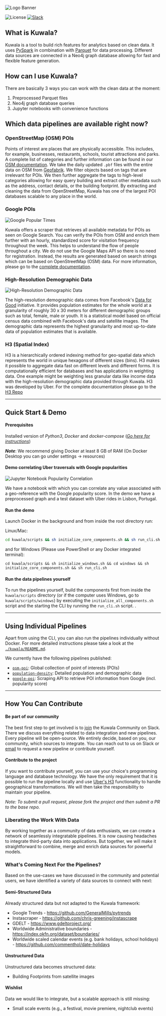 ![Logo Banner](./docs/images/kuwala_title_banner.png)

![License](https://img.shields.io/github/license/kuwala-io/kuwala)
[![Slack](https://img.shields.io/badge/slack-chat-orange.svg)](
https://join.slack.com/t/kuwala-community/shared_invite/zt-l5b2yjfp-pXKFBjbnl7_P3nXtwca5ag)

## What is Kuwala?

Kuwala is a tool to build rich features for analytics based on clean data. It uses 
[PySpark](http://spark.apache.org/docs/latest/api/python/) in combination with 
[Parquet](http://parquet.apache.org/documentation/latest/) for data processing. Different data sources are connected in 
a Neo4j graph database allowing for fast and flexible feature generation.

## How can I use Kuwala?

There are basically 3 ways you can work with the clean data at the moment:

1. Preprocessed Parquet files
2. Neo4j graph database queries
3. Jupyter notebooks with convenience functions

## Which data pipelines are available right now?

### OpenStreetMap (OSM) POIs

Points of interest are places that are physically accessible. This includes, for example, businesses, restaurants, 
schools, tourist attractions and parks. A complete list of categories and further information can be found in our 
[OSM documentation](https://github.com/kuwala-io/kuwala/tree/master/kuwala/pipelines/osm-poi). We take the daily 
updated `.pbf` files with the entire data on OSM from [Geofabrik](http://www.geofabrik.de). We filter  objects based on 
tags that are irrelevant for POIs. We then further aggregate the tags to high-level categories allowing for easy query 
building and extract other metadata such as the address, contact details, or the building footprint. By extracting and 
cleaning the data from OpenStreetMap, Kuwala has one of the largest POI databases scalable to any place in the world.

### Google POIs

![Google Popular Times](./docs/images/google_poi_popularity_graph.png)

Kuwala offers a scraper that retrieves all available metadata for POIs as seen on Google Search. You can verify the 
POIs from OSM and enrich them further with an hourly, standardized score for visitation frequency throughout the week.
This helps to understand the flow of people throughout a city. We do not use the Google Maps API so there is no need for 
registration. Instead, the results are generated based on search strings which can be based on OpenStreetMap (OSM) 
data. For more information, please go to the 
[complete documentation](https://github.com/kuwala-io/kuwala/tree/master/kuwala/pipelines/google-poi).

### High-Resolution Demographic Data

![High-Resolution Demographic Data](./docs/images/population_density_overview.png)

The high-resolution demographic data comes from Facebook's 
[Data for Good](https://dataforgood.facebook.com/dfg/docs/methodology-high-resolution-population-density-maps) 
initiative. It provides population estimates for the whole world at a granularity of roughly 30 x 30 meters for 
different demographic groups such as total, female, male or youth. It is a statistical model based on official census 
data combined with Facebook's data and satellite images. The demographic data represents the highest granularity and 
most up-to-date data of population estimates that is available. 

### H3 (Spatial Index)
H3 is a hierarchically ordered indexing method for geo-spatial data which represents the world in unique hexagons of 
different sizes (bins). H3 makes it possible to aggregate data fast on different levels and different forms. It is 
computationally efficient for databases and has applications in weighting data. One example might be weighting less 
granular data like income data with the high-resolution demographic data provided through Kuwala. H3 was developed by 
Uber. For the complete documentation please go to the [H3 Repo](https://github.com/uber/h3)

---

## Quick Start & Demo

#### Prerequisites

Installed version of *Python3*, *Docker* and 
*docker-compose* ([*Go here for instructions*](https://docs.docker.com/compose/install/))

***Note***: We recommend giving Docker at least 8 GB of RAM (On Docker Desktop you can go under settings -> resources)

#### Demo correlating Uber traversals with Google popularities

![Jupyter Notebook Popularity Correlation](./docs/images/jupyter_notebook_popularity_correlation.png)

We have a notebook with which you can correlate any value associated with a geo-reference with the Google popularity 
score. In the demo we have a preprocessed graph and a test dataset with Uber rides in Lisbon, Portugal.

#### Run the demo

Launch Docker in the background and from inside the root directory run:

Linux/Mac:
```zsh 
cd kuwala/scripts && sh initialize_core_components.sh && sh run_cli.sh
```
and for Windows (Please use PowerShell or any Docker integrated terminal):
```PS
cd kuwala/scripts && sh initialize_windows.sh && cd windows && sh initialize_core_components.sh && sh run_cli.sh
```

#### Run the data pipelines yourself

To run the pipelines yourself, build the components first from inside the `kuwala/scripts` directory (or if the computer uses Windows, go to `kuwala/scripts/windows`) by executing the 
`initialize_all_components.sh` script and the starting the CLI by running the `run_cli.sh` script. .

---

## Using Individual Pipelines

Apart from using the CLI, you can also run the pipelines individually without Docker. For more detailed instructions
please take a look at the [`./kuwala/README.md`](https://github.com/kuwala-io/kuwala/tree/master/kuwala/README.md).

We currently have the following pipelines published:
- [`osm-poi`](https://github.com/kuwala-io/kuwala/tree/master/kuwala/pipelines/osm-poi):
  Global collection of point of interests (POIs)
- [`population-density`](https://github.com/kuwala-io/kuwala/tree/master/kuwala/pipelines/population-density): 
  Detailed population and demographic data
- [`google-poi`](https://github.com/kuwala-io/kuwala/tree/master/kuwala/pipelines/google-poi):
  Scraping API to retrieve POI information from Google (incl. popularity score)

---

## How You Can Contribute

#### Be part of our community

The best first step to get involved is to 
[join](https://join.slack.com/t/kuwala-community/shared_invite/zt-l5b2yjfp-pXKFBjbnl7_P3nXtwca5ag) the Kuwala Community 
on Slack. There we discuss everything related to data integration and new pipelines. Every pipeline will be open-source. 
We entirely decide, based on you, our community, which sources to integrate. You can reach out to us on Slack or 
[email](mailto:community@kuwala.io) to request a new pipeline or contribute yourself. 

#### Contribute to the project

If you want to contribute 
yourself, you can use your choice's programming language and database technology. We have the only requirement that it 
is possible to run the pipeline locally and use [Uber's H3](https://eng.uber.com/h3/) functionality to handle 
geographical transformations. We will then take the responsibility to maintain your pipeline.

*Note: To submit a pull request, please fork the project and then submit a PR to the base repo.*

### Liberating the Work With Data

By working together as a community of data enthusiasts, we can create a network of seamlessly integratable pipelines. 
It is now causing headaches to integrate third-party data into applications. But together, we will make it 
straightforward to combine, merge and enrich data sources for powerful models.

### What's Coming Next For the Pipelines?
Based on the use-cases we have discussed in the community and potential users, we have identified a variety of data 
sources to connect with next:

#### Semi-Structured Data
Already structured data but not adapted to the Kuwala framework:

- Google Trends - https://github.com/GeneralMills/pytrends
- Instascraper - https://github.com/chris-greening/instascrape
- GDELT - https://www.gdeltproject.org/
- Worldwide Administrative boundaries - https://index.okfn.org/dataset/boundaries/
- Worldwide scaled calendar events (e.g. bank holidays, school holidays) - https://github.com/commenthol/date-holidays

#### Unstructured Data
Unstructured data becomes structured data:
- Building Footprints from satellite images

#### Wishlist
Data we would like to integrate, but a scalable approach is still missing:

- Small scale events (e.g., a festival, movie premiere, nightclub events)
